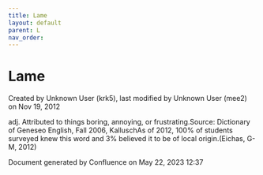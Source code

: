 ```yaml
---
title: Lame
layout: default
parent: L
nav_order:
---
```


# Lame

Created by  Unknown User (krk5), last modified by  Unknown User (mee2) on Nov 19, 2012

adj. Attributed to things boring, annoying, or frustrating.Source: Dictionary of Geneseo English, Fall 2006, KalluschAs of 2012, 100% of students surveyed knew this word and 3% believed it to be of local origin.(Eichas, G-M, 2012) 

Document generated by Confluence on May 22, 2023 12:37


